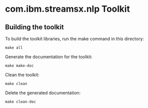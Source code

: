 # com.ibm.streamsx.nlp Toolkit

## Building the toolkit

To build the toolkit libraries, run the make command in this directory:

    make all

Generate the documentation for the toolkit:

    make make-doc

Clean the toolkit:

    make clean

Delete the generated documentation:

    make clean-doc

